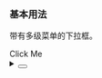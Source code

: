 ### 基本用法

带有多级菜单的下拉框。

<div class="cell-demo vp-raw">
  <yc-dropdown>
    <yc-button>Click Me</yc-button>
    <template #content>
      <yc-doption>Option 1</yc-doption>
      <yc-dsubmenu value="option-1">
        <template #default>Option 2</template>
        <template #content>
          <yc-doption>Option 2-1</yc-doption>
          <yc-dsubmenu
            value="option-2-2"
            trigger="hover">
            <template #default>Option 2-2</template>
            <template #content>
              <yc-doption>Option 2-1</yc-doption>
              <yc-doption>Option 2-2</yc-doption>
              <yc-doption>Option 2-3</yc-doption>
            </template>
            <template #footer>
              <div style="padding: 6px; text-align: center;">
                <yc-button>Click</yc-button>
              </div>
            </template>
          </yc-dsubmenu>
          <yc-doption>Option 2-3</yc-doption>
        </template>
      </yc-dsubmenu>
      <yc-doption>Option 3</yc-doption>
    </template>
  </yc-dropdown>
</div>

<details>
<summary>
 <button class="code-btn"  >
    <icon-code />
 </button>
</summary>

```vue
<template>
  <yc-dropdown>
    <yc-button>Click Me</yc-button>
    <template #content>
      <yc-doption>Option 1</yc-doption>
      <yc-dsubmenu value="option-1">
        <template #default>Option 2</template>
        <template #content>
          <yc-doption>Option 2-1</yc-doption>
          <yc-dsubmenu
            value="option-2-2"
            trigger="hover">
            <template #default>Option 2-2</template>
            <template #content>
              <yc-doption>Option 2-1</yc-doption>
              <yc-doption>Option 2-2</yc-doption>
              <yc-doption>Option 2-3</yc-doption>
            </template>
            <template #footer>
              <div style="padding: 6px; text-align: center;">
                <yc-button>Click</yc-button>
              </div>
            </template>
          </yc-dsubmenu>
          <yc-doption>Option 2-3</yc-doption>
        </template>
      </yc-dsubmenu>
      <yc-doption>Option 3</yc-doption>
    </template>
  </yc-dropdown>
</template>
```

</details>
